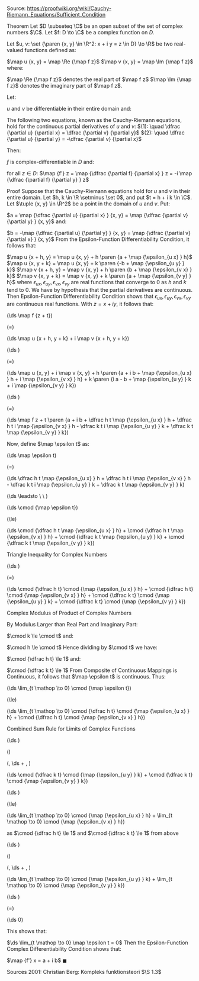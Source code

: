 # 

Source: https://proofwiki.org/wiki/Cauchy-Riemann_Equations/Sufficient_Condition

Theorem
Let $D \subseteq \C$ be an open subset of the set of complex numbers $\C$.
Let $f: D \to \C$ be a complex function on $D$.

Let $u, v: \set {\paren {x, y} \in \R^2: x + i y = z \in D} \to \R$ be two real-valued functions defined as:

$\map u {x, y} = \map \Re {\map f z}$
$\map v {x, y} = \map \Im {\map f z}$
where:

$\map \Re {\map f z}$ denotes the real part of $\map f z$
$\map \Im {\map f z}$ denotes the imaginary part of $\map f z$.

Let:

$u$ and $v$ be differentiable in their entire domain
and:

The following two equations, known as the Cauchy-Riemann equations, hold for the continuous partial derivatives of $u$ and $v$:
$(1): \quad \dfrac {\partial u} {\partial x} = \dfrac {\partial v} {\partial y}$
$(2): \quad \dfrac {\partial u} {\partial y} = -\dfrac {\partial v} {\partial x}$

Then:

$f$ is complex-differentiable in $D$
and:

for all $z \in D$:
$\map {f'} z = \map {\dfrac {\partial f} {\partial x} } z = -i \map {\dfrac {\partial f} {\partial y} } z$


Proof
Suppose that the Cauchy-Riemann equations hold for $u$ and $v$ in their entire domain.
Let $h, k \in \R \setminus \set 0$, and put $t = h + i k \in \C$.
Let $\tuple {x, y} \in \R^2$ be a point in the domain of $u$ and $v$.
Put:

$a = \map {\dfrac {\partial u} {\partial x} } {x, y} = \map {\dfrac {\partial v} {\partial y} } {x, y}$
and:

$b = -\map {\dfrac {\partial u} {\partial y} } {x, y} = \map {\dfrac {\partial v} {\partial x} } {x, y}$
From the Epsilon-Function Differentiability Condition, it follows that:

$\map u {x + h, y} = \map u {x, y} + h \paren {a + \map {\epsilon_{u x} } h}$
$\map u {x, y + k} = \map u {x, y} + k \paren {-b + \map {\epsilon_{u y} } k}$
$\map v {x + h, y} = \map v {x, y} + h \paren {b + \map {\epsilon_{v x} } k}$
$\map v {x, y + k} = \map v {x, y} + k \paren {a + \map {\epsilon_{v y} } h}$
where $\epsilon_{u x}, \epsilon_{u y}, \epsilon_{v x}, \epsilon_{v y}$ are real functions that converge to $0$ as $h$ and $k$ tend to $0$.
We have by hypothesis that the partial derivatives are continuous.
Then Epsilon-Function Differentiability Condition shows that $\epsilon_{u x}, \epsilon_{u y}, \epsilon_{v x}, \epsilon_{v y}$ are continuous real functions.
With $z = x + i y$, it follows that:














\(\ds \map f {z + t}\)

\(=\)







\(\ds \map u {x + h, y + k} + i \map v {x + h, y + k}\)




















\(\ds \)

\(=\)







\(\ds \map u {x, y} + i \map v {x, y} + h \paren {a + i b + \map {\epsilon_{u x} } h + i \map {\epsilon_{v x} } h} + k \paren {i a - b + \map {\epsilon_{u y} } k + i \map {\epsilon_{v y} } k}\)




















\(\ds \)

\(=\)







\(\ds \map f z + t \paren {a + i b + \dfrac h t \map {\epsilon_{u x} } h + \dfrac h t i \map {\epsilon_{v x} } h - \dfrac k t i \map {\epsilon_{u y} } k + \dfrac k t \map {\epsilon_{v y} } k}\)









Now, define $\map \epsilon t$ as:














\(\ds \map \epsilon t\)

\(=\)







\(\ds \dfrac h t \map {\epsilon_{u x} } h + \dfrac h t i \map {\epsilon_{v x} } h - \dfrac k t i \map {\epsilon_{u y} } k + \dfrac k t \map {\epsilon_{v y} } k\)














\(\ds \leadsto \ \ \)





\(\ds \cmod {\map \epsilon t}\)

\(\le\)







\(\ds \cmod {\dfrac h t \map {\epsilon_{u x} } h} + \cmod {\dfrac h t \map {\epsilon_{v x} } h} + \cmod {\dfrac k t \map {\epsilon_{u y} } k} + \cmod {\dfrac k t \map {\epsilon_{v y} } k}\)





Triangle Inequality for Complex Numbers














\(\ds \)

\(=\)







\(\ds \cmod {\dfrac h t} \cmod {\map {\epsilon_{u x} } h} + \cmod {\dfrac h t} \cmod {\map {\epsilon_{v x} } h} + \cmod {\dfrac k t} \cmod {\map {\epsilon_{u y} } k} + \cmod {\dfrac k t} \cmod {\map {\epsilon_{v y} } k}\)





Complex Modulus of Product of Complex Numbers




By Modulus Larger than Real Part and Imaginary Part:

$\cmod k \le \cmod t$
and:

$\cmod h \le \cmod t$
Hence dividing by $\cmod t$ we have:

$\cmod {\dfrac h t} \le 1$
and:

$\cmod {\dfrac k t} \le 1$
From Composite of Continuous Mappings is Continuous, it follows that $\map \epsilon t$ is continuous.
Thus:














\(\ds \lim_{t \mathop \to 0} \cmod {\map \epsilon t}\)

\(\le\)







\(\ds \lim_{t \mathop \to 0} \cmod {\dfrac h t} \cmod {\map {\epsilon_{u x} } h} + \cmod {\dfrac h t} \cmod {\map {\epsilon_{v x} } h}\)





Combined Sum Rule for Limits of Complex Functions














\(\ds \)

\(\)





\(\, \ds + \, \)

\(\ds \cmod {\dfrac k t} \cmod {\map {\epsilon_{u y} } k} + \cmod {\dfrac k t} \cmod {\map {\epsilon_{v y} } k}\)




















\(\ds \)

\(\le\)







\(\ds \lim_{t \mathop \to 0} \cmod {\map {\epsilon_{u x} } h} + \lim_{t \mathop \to 0} \cmod {\map {\epsilon_{v x} } h}\)





as $\cmod {\dfrac h t} \le 1$ and $\cmod {\dfrac k t} \le 1$ from above














\(\ds \)

\(\)





\(\, \ds + \, \)

\(\ds \lim_{t \mathop \to 0} \cmod {\map {\epsilon_{u y} } k} + \lim_{t \mathop \to 0} \cmod {\map {\epsilon_{v y} } k}\)




















\(\ds \)

\(=\)







\(\ds 0\)










This shows that:

$\ds \lim_{t \mathop \to 0} \map \epsilon t = 0$
Then the Epsilon-Function Complex Differentiability Condition shows that:

$\map {f'} x = a + i b$
$\blacksquare$


Sources
2001: Christian Berg: Kompleks funktionsteori $\S 1.3$




